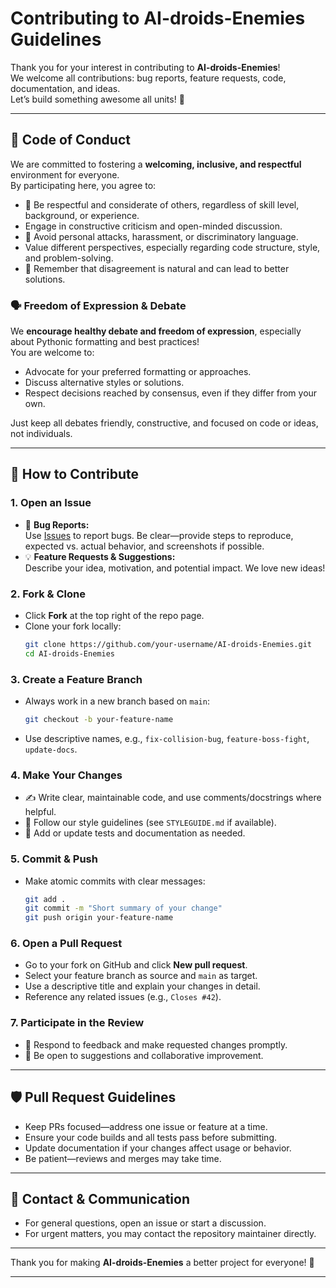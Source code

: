 # Contributing to AI-droids-Enemies Guidelines

Thank you for your interest in contributing to **AI-droids-Enemies**!  
We welcome all contributions: bug reports, feature requests, code, documentation, and ideas.  
Let’s build something awesome all units! 🚀

---

## 🌈 Code of Conduct

We are committed to fostering a **welcoming, inclusive, and respectful** environment for everyone.  
By participating here, you agree to:

- 🤗 Be respectful and considerate of others, regardless of skill level, background, or experience.
-  Engage in constructive criticism and open-minded discussion.
- 🚫 Avoid personal attacks, harassment, or discriminatory language.
-  Value different perspectives, especially regarding code structure, style, and problem-solving.
- 🤝 Remember that disagreement is natural and can lead to better solutions.

### 🗣️ Freedom of Expression & Debate

We **encourage healthy debate and freedom of expression**, especially about Pythonic formatting and best practices!  
You are welcome to:

- Advocate for your preferred formatting or approaches.
- Discuss alternative styles or solutions.
- Respect decisions reached by consensus, even if they differ from your own.

Just keep all debates friendly, constructive, and focused on code or ideas, not individuals.

---

## 📝 How to Contribute

### 1. Open an Issue

- 🐞 **Bug Reports:**  
  Use [Issues](../../issues) to report bugs. Be clear—provide steps to reproduce, expected vs. actual behavior, and screenshots if possible.
- 💡 **Feature Requests & Suggestions:**  
  Describe your idea, motivation, and potential impact. We love new ideas!

### 2. Fork & Clone

- Click **Fork** at the top right of the repo page.
- Clone your fork locally:
  ```sh
  git clone https://github.com/your-username/AI-droids-Enemies.git
  cd AI-droids-Enemies
  ```

### 3. Create a Feature Branch

- Always work in a new branch based on `main`:
  ```sh
  git checkout -b your-feature-name
  ```
- Use descriptive names, e.g., `fix-collision-bug`, `feature-boss-fight`, `update-docs`.

### 4. Make Your Changes

- ✍️ Write clear, maintainable code, and use comments/docstrings where helpful.
- 🐍 Follow our style guidelines (see `STYLEGUIDE.md` if available).
- 🧪 Add or update tests and documentation as needed.

### 5. Commit & Push

- Make atomic commits with clear messages:
  ```sh
  git add .
  git commit -m "Short summary of your change"
  git push origin your-feature-name
  ```

### 6. Open a Pull Request

- Go to your fork on GitHub and click **New pull request**.
- Select your feature branch as source and `main` as target.
- Use a descriptive title and explain your changes in detail.
- Reference any related issues (e.g., `Closes #42`).

### 7. Participate in the Review

- 🧐 Respond to feedback and make requested changes promptly.
- 🤲 Be open to suggestions and collaborative improvement.

---

## 🛡️ Pull Request Guidelines

- Keep PRs focused—address one issue or feature at a time.
- Ensure your code builds and all tests pass before submitting.
- Update documentation if your changes affect usage or behavior.
- Be patient—reviews and merges may take time.

---

## 💬 Contact & Communication

- For general questions, open an issue or start a discussion.
- For urgent matters, you may contact the repository maintainer directly.

---

Thank you for making **AI-droids-Enemies** a better project for everyone! 🌟

---
